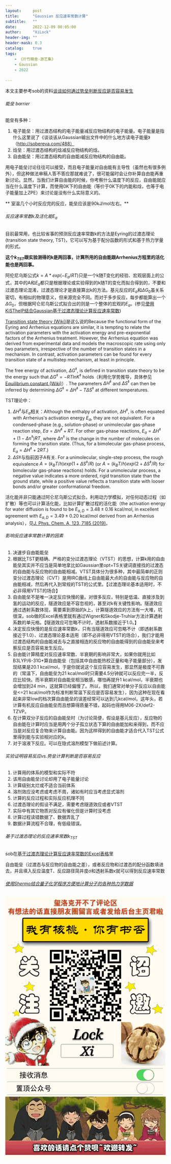 ```yaml
---
layout:     post
title:      "Gaussian 反应速率常数计算"
subtitle:   ""
date:       2022-12-09 00:05:00
author:     "XiLock"
header-img: ""
header-mask: 0.3
catalog:    true
tags:
    - 《斤竹精舍·游艺集》
    - Gaussian
    - 2022

---
```


本文主要参考sob的资料[谈谈如何通过势垒判断反应是否容易发生](http://sobereva.com/506)


###### 能垒 barrier
能垒有多种：
1. 电子能垒：用过渡态结构的电子能量减反应物结构的电子能量。电子能量是指什么这里说了《谈谈该从Gaussian输出文件中的什么地方读电子能量》（http://sobereva.com/488）
1. 焓垒：用过渡态结构的焓减反应物结构的焓。
1. 自由能垒：用过渡态结构的自由能减反应物结构的自由能。

用电子能垒讨论往往可以接受，而且电子能量对自由能有主导性（虽然也有很多例外），但这种做法审稿人答不答应那就难说了，很可能届时会让你补算自由能再重新讨论。显然，当我们计算自由能的时候，你考察什么温度下的反应，自由能就应当在什么温度下计算，而使用0K下的自由能（等价于0K下的内能和焓，也等于电子能量加上ZPE）来讨论是没有什么实际意义的。


** 室温几个小时反应完的反应，能垒应该是90kJ/mol左右。**

###### 反应速率常数k及活化能$E_a$
目前最常用，也比较省事的预测反应速率常数k的方法是Eyring的过渡态理论(transition state theory, TST)，它可以写为基于配分函数的形式和基于热力学量的形式。

**这个$k_{TST}$跟实验测得的k是两回事，计算所用的自由能跟Arrhenius方程里的活化能也是两回事。**  

阿伦尼乌斯公式$k=A*exp(-E_a/RT)$只是一个k随T变化的经验、宏观层面上的公式，其中的A和$E_a$都只是根据理论或实验得到的k随T的变化而拟合得到的，不要和过渡态理论混淆，过渡态理论才是直接算出k的方法。基元反应的$E_a$和$\Delta G_0$虽关系密切，有相似的物理意义，但来源完全不同。而对于多步反应，每步都能算出一个$\Delta G_0$，但根据阿仑尼乌斯公式拟合出的则是一个整体的宏观的$E_a$。(参见[使用KiSThelP结合Gaussian基于过渡态理论计算反应速率常数](http://sobereva.com/246))

[Transition state theory (Wiki)](https://en.wikipedia.org/wiki/Transition_state_theory)是这么说的Because the functional form of the Eyring and Arrhenius equations are similar, it is tempting to relate the activation parameters with the activation energy and pre-exponential factors of the Arrhenius treatment. However, the Arrhenius equation was derived from experimental data and models the macroscopic rate using only two parameters, irrespective of the number of transition states in a mechanism. In contrast, activation parameters can be found for every transition state of a multistep mechanism, at least in principle.

The free energy of activation, $\Delta G^{\ddagger}$, is defined in transition state theory to be the energy such that $\Delta G^{\ddagger } = -RTlnK^{\ddagger}$ holds（利用化学势推导，具体参见[Equilibrium constant (Wiki)](https://en.wikipedia.org/wiki/Equilibrium_constant)）. The parameters $\Delta H^{\ddagger}$ and $\Delta S^{\ddagger}$ can then be inferred by determining $\Delta G^{\ddagger} = \Delta H^{\ddagger} - T\Delta S^{\ddagger}$ at different temperatures.

TST理论中：
1. $\Delta H^{\ddagger}$与$E_a$相关：Although the enthalpy of activation, $\Delta H^{\ddagger}$, is often equated with Arrhenius's activation energy $E_a$, they are not equivalent. For a condensed-phase (e.g., solution-phase) or unimolecular gas-phase reaction step, $Ea = \Delta H^{\ddagger} + RT$. For other gas-phase reactions, $E_a = \Delta H^{\ddagger} + (1 - \Delta n^{\ddagger})RT$, where $\Delta n^{\ddagger}$ is the change in the number of molecules on forming the transition state. (Thus, for a bimolecular gas-phase process, $E_a = \Delta H^{\ddagger} + 2RT$.)
1. $\Delta S\ddagger$与指前因子A有关. For a unimolecular, single-step process, the rough equivalence $A = (k_BT/h) exp(1 + \Delta S^{\ddagger}/R)$ (or $A = (k_BT/h) exp(2 + \Delta S^{\ddagger}/R$) for bimolecular gas-phase reactions) holds. For a unimolecular process, a negative value indicates a more ordered, rigid transition state than the ground state, while a positive value reflects a transition state with looser bonds and/or greater conformational freedom.

活化能并非只能通过阿仑尼乌斯公式拟合。利用动力学模拟，对任何动态过程（如扩散）等也可以计算活化能，比如计算扩散过程的活化能（the activation energy for water diffusion is found to be $E_{a,D} = 3.48 \pm 0.16$ kcal/mol, in excellent agreement with $E_{a,D} = 3.49 \pm 0.20$ kcal/mol derived from an Arrhenius analysis），见[J. Phys. Chem. A, 123, 7185 (2019)](https://pubs.acs.org/doi/full/10.1021/acs.jpca.9b03967)。


###### 影响反应速率常数计算的因素
1. 决速步自由能能垒
1. 根据比TST更精确、严格的变分过渡态理论（VTST）的思想，计算k用的自由能垒其实并不应当是简单地拿比如Gaussian里opt=TS关键词直接找的过渡态的自由能与反应物的自由能相减。VTST具体分为很多种，其中最简单的正则变分过渡态理论（CVT）是用IRC曲线上自由能最大点的自由能与反应物的自由能相减，然后再代入到常规的TST的公式里。【过渡态理论基本适用时，不必非得用VTST的场合】
1. 自由能垒不是唯一决定反应快慢的量。对很多反应，特别是低温、直接涉及到氢的运动的反应，隧道效应是不容忽视的，甚至对k有关键性影响。隧道效应通过透射系数体现，需要乘到原始的k上，计算隧道效应的方法有一大堆，坑很深，sob做的Excel表格里就有通过Wigner和Skodje-Truhlar方法计算透射系数的单元格。【隧道效应可忽略不计时，透射系数接近于1.0。】
1. 决定反应快慢的是反应速率常数k，只有当隧道效应可忽略不计（即透射系数接近于1.0）、过渡态理论基本适用（即不必非得用VTST的场合），我们才能用过渡态结构的自由能减去与之直接相连的反应物的自由能得到的自由能垒来考察反应是否容易发生反应。
1. 自由能计算精度对反应速率常数、半衰期的影响非常大，如果你就用比如B3LYP/6-31G*算自由能垒（包括其中自由能热校正量和电子能量部分），发现结果是20.1 kcal/mol，于是你就说这个反应容易发生，那显然是极度不可靠的（常温下，自由能垒为21 kcal/mol时只需要4.5分钟就可以反应完一半，反应比较快。而半衰期对自由能垒相当敏感，哪怕再提升1 kcal/mol，半衰期也会增加到24 min，这就算已经偏慢了。所以，我们通常对单分子反应以自由能垒<=21 kcal/mol作为标准判断常温下反应是否容易发生），因为这种在现在看起来非常low的档次算自由能垒的误差经常可以达到几kcal/mol。这年头，若计算有机反应自由能垒而且想算得质量不错，起码也得用M06-2X/def2-TZVP。
1. 在计算双分子反应的自由能垒时（为讨论简便，假设是基元反应），反应物的自由能在计算时应当是用两个分子孤立状态下算的自由能加和来得到，而不应当是对反应复合物来计算自由能。因为这样得到的自由能才适合代入TST公式里得到能与实验相对应的k。
1. 对于溶液下反应。可以在隐式溶剂模型下做前述计算。

###### 实验证明容易反应vs.势垒计算判断是否容易反应
1. 计算用的体系的模型和实际不符 
2. 该用自由能垒讨论却用了电子能量讨论 
3. 计算级别太烂或不适合当前体系 
4. 溶剂效应没考虑或考虑不周，诸如有时应当考虑显式溶剂 
5. 计算的反应过程和实际反应机理不同 
6. 过渡态理论的假设不满足，需要考虑隧道效应或者VTST 
7.  实际中有其它物质对反应有催化但是计算时没考虑 
8. 计算过程读错数据了、数据弄乱了 
9. 数据计算流程不合理，有低级错误。

###### 基于过渡态理论的反应速率常数$k_{TST}$
sob在[基于过渡态理论计算反应速率常数的Excel表格](http://sobereva.com/310)里

自由能垒（过渡态与反应物的自由能之差），或者反应物和过渡态的配分函数填进去，并且填入反应温度T、反应路径简并度σ和透射系数κ就可以得到反应速率常数

###### [使用Shermo结合量子化学程序方便地计算分子的各种热力学数据](http://sobereva.com/552)

![](/img/wc-tail.GIF)
